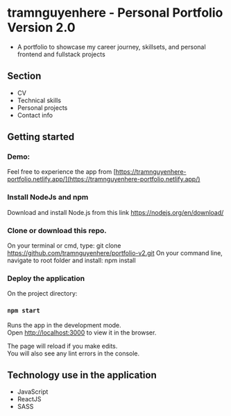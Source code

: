 # tramnguyenhere - Personal Portfolio Version 2.0

- A portfolio to showcase my career journey, skillsets, and personal frontend and fullstack projects

## Section

- CV
- Technical skills
- Personal projects
- Contact info

## Getting started

### Demo:

Feel free to experience the app from [https://tramnguyenhere-portfolio.netlify.app/](https://tramnguyenhere-portfolio.netlify.app/)

### Install NodeJs and npm

Download and install Node.js from this link https://nodejs.org/en/download/

### Clone or download this repo.

On your terminal or cmd, type: git clone https://github.com/tramnguyenhere/portfolio-v2.git
On your command line, navigate to root folder and install: npm install

### Deploy the application

On the project directory:

### `npm start`

Runs the app in the development mode.\
Open [http://localhost:3000](http://localhost:3000) to view it in the browser.

The page will reload if you make edits.\
You will also see any lint errors in the console.

## Technology use in the application

- JavaScript
- ReactJS
- SASS
